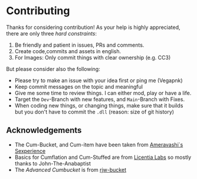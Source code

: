 # Contributing

Thanks for considering contribution! 
As your help is highly appreciated, there are only three *hard constraints*:

1. Be friendly and patient in issues, PRs and comments.
2. Create code,commits and assets in english. 
3. For Images: Only commit things with clear ownership (e.g. CC3)

But please consider also the following: 

* Please try to make an issue with your idea first or ping me (Vegapnk)
* Keep commit messages on the topic and meaningful
* Give me some time to review things. I can either mod, play or have a life.
* Target the `Dev`-Branch with new features, and `Main`-Branch with Fixes.
* When coding new things, or changing things, make sure that it builds but you don't have to commit the `.dll` (reason: size of git history)

## Acknowledgements

- The Cum-Bucket, and Cum-item have been taken from [Ameravashi`s Sexperience](https://gitgud.io/amevarashi/rjw-sexperience/)
- Basics for Cumflation and Cum-Stuffed are from [Licentia Labs](https://gitgud.io/John-the-Anabaptist/licentia-labs) so mostly thanks to John-The-Anabaptist
- The _Advanced Cumbucket_ is from [rjw-bucket](https://gitgud.io/Thomas404/rjw-bucket)